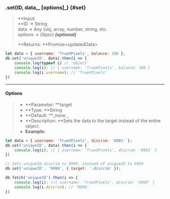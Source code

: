 ### .set\(ID, data,_ \[options\]_\) {#set}

> **Input:                  
>    **ID -&gt; String  
>    data -&gt; Any \(obj, array, number, string, etc.  
>    _options -&gt; Object **\(optional\)**_  
>   
> **Returns: **Promise&lt;updatedData&gt;

```js
let data = { username: 'TrueXPixels', balance: 100 };
db.set('uniqueID', data).then(i => {
    console.log(typeof i) // 'object'
    console.log(i); // { username: 'TrueXPixels', balance: 100 }
    console.log(i.username); // 'TrueXPixels'
})
```

---

#### Options

> * **Parameter: **target
> * **Type: **String
> * **Default: **_none  _
> * **Description: **Sets the data to the target instead of the entire object.
> * **Example:**

```js
let data = { username: 'TrueXPixels', discrim: '0001' };
db.set('uniqueID', data).then(i => {
    console.log(i); // { username: 'TrueXPixels', discrim: '0001' }
})

// Sets uniqueID.discrim to 9999, instead of uniqueID to 9999
db.set('uniqueID', '9999', { target: '.discrim' });

db.fetch('uniqueID').then(i => {
    console.log(i); //{ username: 'TrueXPixels', discrim: '9999' }
    console.log(i.discrim); // '9999'
})
```



